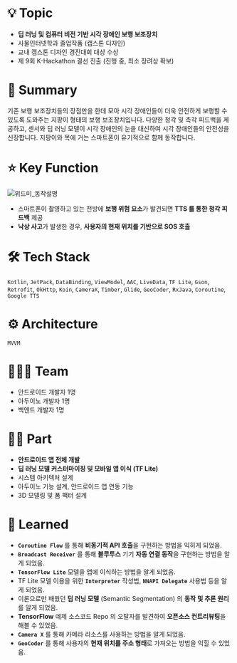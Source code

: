 # 💡 Topic

- **딥 러닝 및 컴퓨터 비전 기반 시각 장애인 보행 보조장치**
- 사물인터넷학과 졸업작품 (캡스톤 디자인)
- 교내 캡스톤 디자인 경진대회 대상 수상
- 제 9회 K-Hackathon 결선 진출 (진행 중, 최소 장려상 확보)

# 📝 Summary

기존 보행 보조장치들의 장점만을 한데 모아 시각 장애인들이 더욱 안전하게 보행할 수 있도록 도와주는 지팡이 형태의 보행 보조장치입니다. 다양한 청각 및 촉각 피드백을 제공하고, 센서와 딥 러닝 모델이 시각 장애인의 눈을 대신하여 시각 장애인들의 안전성을 신장합니다. 지팡이와 목에 거는 스마트폰이 유기적으로 함께 동작합니다.

# ⭐️ Key Function

![위드미_동작설명](https://user-images.githubusercontent.com/30336663/132729244-382f99c6-40ad-407a-920b-063b390a11fb.png)

- 스마트폰이 촬영하고 있는 전방에 **보행 위험 요소**가 발견되면 **TTS 를 통한 청각 피드백** 제공
- **낙상 사고**가 발생한 경우, **사용자의 현재 위치를 기반으로 SOS 호출**

# 🛠 Tech Stack

`Kotlin`, `JetPack`, `DataBinding`, `ViewModel`, `AAC`, `LiveData`, `TF Lite`, `Gson`, `Retrofit`, `OkHttp`, `Koin`, `CameraX`, `Timber`, `Glide`, `GeoCoder`, `RxJava`, `Coroutine`, `Google TTS`

# ⚙️ Architecture

`MVVM`

# 🧑🏻‍💻 Team

- 안드로이드 개발자 1명
- 아두이노 개발자 1명
- 백엔드 개발자 1명

# 🤚🏻 Part

- **안드로이드 앱 전체 개발**
- **딥 러닝 모델 커스터마이징 및 모바일 앱 이식 (TF Lite)**
- 시스템 아키텍처 설계
- 아두이노 기능 설계, 안드로이드 앱 연동 기능
- 3D 모델링 및 폼 팩터 설계

# 🤔 Learned

- **`Coroutine Flow`** 를 통해 **비동기적 API 호출**을 구현하는 방법을 익히게 되었음.
- **`Broadcast Receiver`** 를 통해 **블루투스** 기기 **자동 연결 동작**을 구현하는 방법을 알게 되었음.
- **`TensorFlow Lite`** 모델을 앱에 이식하는 방법을 알게 되었음.
- TF Lite 모델 이용을 위한 **`Interpreter`** 작성법, **`NNAPI Delegate`** 사용법 등을 알게 되었음.
- 이론으로만 배웠던 **딥 러닝 모델** (Semantic Segmentation) 의 **동작 및 추론 원리**를 알게 되었음.
- **TensorFlow** 예제 소스코드 Repo 의 오탈자를 발견하여 **오픈소스 컨트리뷰팅**을 해볼 수 있었음.
- **`Camera X`** 를 통해 카메라 리소스를 사용하는 방법을 알게 되었음.
- **`GeoCoder`** 를 통해 사용자의 **현재 위치를 주소 형태**로 가져오는 방법을 익힐 수 있었음.

